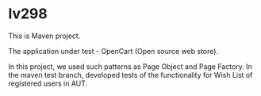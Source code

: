 # lv298
This is Maven project.

The application under test - OpenCart (Open source web store).

In this project, we used such patterns as Page Object and Page Factory.
In the maven test branch, developed tests of the functionality for Wish List of registered users in AUT.
